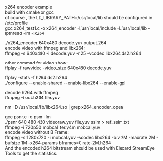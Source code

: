 x264 encoder example  
build with cmake or gcc  
of course , the LD_LIBRARY_PATH=/usr/local/lib  should be configured in /etc/profile  
gcc x264_test1.c -o x264_encoder -I/usr/local/include -L/usr/local/lib -lpthread -lm -lx264  

./x264_encoder 640x480 decode.yuv output.264  
encode video with ffmpeg and libx264:  
ffmpeg -s 640x480 -i decode.yuv -r 25 -vcodec libx264 ds2.h264   
  
other commad for video show:  
ffplay -f rawvideo -video_size  640x480  decode.yuv  
 
ffplay -stats -f h264 ds2.h264  
./configure --enable-shared --enable-libx264 --enable-gpl  

decode h264  with ffmpeg  
ffmpeg -i out.h264 file.yuv  

nm -D /usr/local/lib/libx264.so | grep x264_encoder_open  

gcc psnr.c  -o psnr  -lm  
./psnr 640 480 420 videoraw.yuv file.yuv ssim > ref_ssim.txt  
ffmpeg -i 720p50_mobcal_ter.y4m mobcal.yuv  
encode video without B Frame:  
ffmpeg -s 1280x720 -i mobcal.yuv -vcodec libx264  -b:v 2M -maxrate 2M -bufsize 1M -x264-params bframes=0 rate-2M.h264  
And the encoded h264 bitstream should be used with Elecard StreamEye Tools to get the statistics.  

